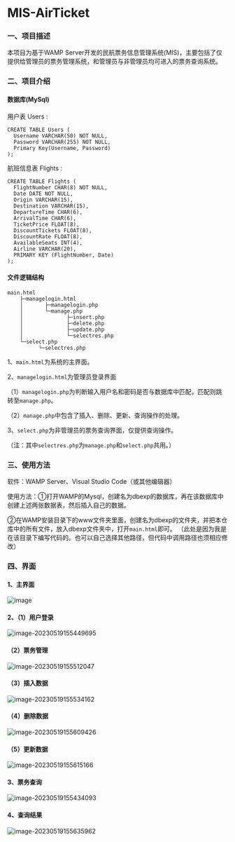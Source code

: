 # MIS-AirTicket

### 一、项目描述

本项目为基于WAMP Server开发的民航票务信息管理系统(MIS)，主要包括了仅提供给管理员的票务管理系统，和管理员与非管理员均可进入的票务查询系统。

### 二、项目介绍

#### 数据库(MySql)

用户表  Users :

```mysql
CREATE TABLE Users (
  Username VARCHAR(50) NOT NULL,
  Password VARCHAR(255) NOT NULL,
  Primary Key(Username, Password)
);

```

航班信息表  Flights :

```mysql
CREATE TABLE Flights (
  FlightNumber CHAR(8) NOT NULL,
  Date DATE NOT NULL,
  Origin VARCHAR(15),
  Destination VARCHAR(15),
  DepartureTime CHAR(6),
  ArrivalTime CHAR(6),
  TicketPrice FLOAT(8),
  DiscountTickets FLOAT(8),
  DiscountRate FLOAT(8),
  AvailableSeats INT(4),
  Airline VARCHAR(20),
  PRIMARY KEY (FlightNumber, Date)
);
```

#### 文件逻辑结构

```
main.html
    ├─managelogin.html
    │       ├─managelogin.php
    │       └─manage.php
    │              ├─insert.php
    │              ├─delete.php
    │              ├─update.php
    │              └─selectres.php
    └─select.php 
          └─selectres.php
```

1、`main.html`为系统的主界面。

2、`managelogin.html`为管理员登录界面

​    （1）`managelogin.php`为判断输入用户名和密码是否与数据库中匹配，匹配则跳转至`manage.php`。

​    （2）`manage.php`中包含了插入、删除、更新、查询操作的处理。

3、`select.php`为非管理员的票务查询界面，仅提供查询操作。

（注：其中`selectres.php`为`manage.php`和`select.php`共用。）

### 三、使用方法

软件：WAMP Server、Visual Studio Code（或其他编辑器）

使用方法：①打开WAMP的Mysql，创建名为dbexp的数据库，再在该数据库中创建上述两张数据表，然后插入自己的数据。

②在WAMP安装目录下的www文件夹里面，创建名为dbexp的文件夹，并把本仓库中的所有文件，放入dbexp文件夹中，打开`main.html`即可。
（此处是因为我是在该目录下编写代码的。也可以自己选择其他路径，但代码中调用路径也须相应修改）

### 四、界面

#### 1、主界面

![image](img/主界面.png)

#### 2、（1）用户登录

![image-20230519155449695](img/用户登录.png)

#### （2）票务管理

![image-20230519155512047](img/票务管理.png)

#### （3）插入数据

![image-20230519155534162](img/插入数据.png)

#### （4）删除数据

![image-20230519155609426](img/删除数据.png)

#### （5）更新数据

![image-20230519155615166](img/更新数据.png)

#### 3、票务查询

![image-20230519155434093](img/票务查询.png)

#### 4、查询结果

![image-20230519155635962](img/查询结果.png)
